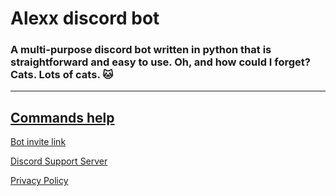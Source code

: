 # Alexx discord bot
### A  multi-purpose discord bot written in python that is straightforward and easy to use. Oh, and how could I forget? Cats. Lots of cats. 🐱 


---------
## [Commands help](https://github.com/alexx2021/alexxbotdocs/wiki)

[Bot invite link](https://discord.com/oauth2/authorize?client_id=752585938630082641&permissions=2080763127&scope=bot)

[Discord Support Server](https://discord.gg/zPWMRMXQ7H)

[Privacy Policy](https://github.com/alexx2021/alexxbotdocs/wiki/Privacy-Policy)    

